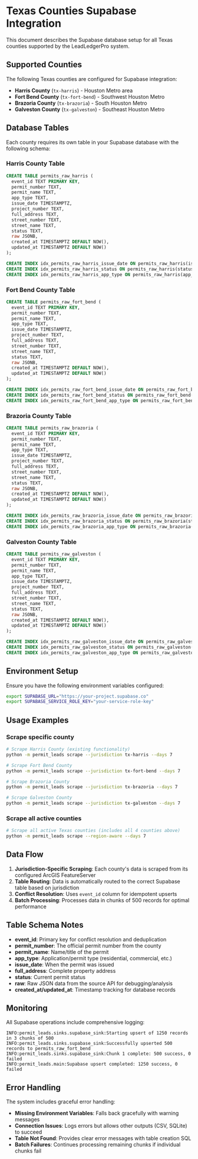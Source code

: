 # Texas Counties Supabase Integration

This document describes the Supabase database setup for all Texas counties supported by the LeadLedgerPro system.

## Supported Counties

The following Texas counties are configured for Supabase integration:

- **Harris County** (`tx-harris`) - Houston Metro area
- **Fort Bend County** (`tx-fort-bend`) - Southwest Houston Metro
- **Brazoria County** (`tx-brazoria`) - South Houston Metro  
- **Galveston County** (`tx-galveston`) - Southeast Houston Metro

## Database Tables

Each county requires its own table in your Supabase database with the following schema:

### Harris County Table

```sql
CREATE TABLE permits_raw_harris (
  event_id TEXT PRIMARY KEY,
  permit_number TEXT,
  permit_name TEXT,
  app_type TEXT,
  issue_date TIMESTAMPTZ,
  project_number TEXT,
  full_address TEXT,
  street_number TEXT,
  street_name TEXT,
  status TEXT,
  raw JSONB,
  created_at TIMESTAMPTZ DEFAULT NOW(),
  updated_at TIMESTAMPTZ DEFAULT NOW()
);

CREATE INDEX idx_permits_raw_harris_issue_date ON permits_raw_harris(issue_date);
CREATE INDEX idx_permits_raw_harris_status ON permits_raw_harris(status);
CREATE INDEX idx_permits_raw_harris_app_type ON permits_raw_harris(app_type);
```

### Fort Bend County Table

```sql
CREATE TABLE permits_raw_fort_bend (
  event_id TEXT PRIMARY KEY,
  permit_number TEXT,
  permit_name TEXT,
  app_type TEXT,
  issue_date TIMESTAMPTZ,
  project_number TEXT,
  full_address TEXT,
  street_number TEXT,
  street_name TEXT,
  status TEXT,
  raw JSONB,
  created_at TIMESTAMPTZ DEFAULT NOW(),
  updated_at TIMESTAMPTZ DEFAULT NOW()
);

CREATE INDEX idx_permits_raw_fort_bend_issue_date ON permits_raw_fort_bend(issue_date);
CREATE INDEX idx_permits_raw_fort_bend_status ON permits_raw_fort_bend(status);
CREATE INDEX idx_permits_raw_fort_bend_app_type ON permits_raw_fort_bend(app_type);
```

### Brazoria County Table

```sql
CREATE TABLE permits_raw_brazoria (
  event_id TEXT PRIMARY KEY,
  permit_number TEXT,
  permit_name TEXT,
  app_type TEXT,
  issue_date TIMESTAMPTZ,
  project_number TEXT,
  full_address TEXT,
  street_number TEXT,
  street_name TEXT,
  status TEXT,
  raw JSONB,
  created_at TIMESTAMPTZ DEFAULT NOW(),
  updated_at TIMESTAMPTZ DEFAULT NOW()
);

CREATE INDEX idx_permits_raw_brazoria_issue_date ON permits_raw_brazoria(issue_date);
CREATE INDEX idx_permits_raw_brazoria_status ON permits_raw_brazoria(status);
CREATE INDEX idx_permits_raw_brazoria_app_type ON permits_raw_brazoria(app_type);
```

### Galveston County Table

```sql
CREATE TABLE permits_raw_galveston (
  event_id TEXT PRIMARY KEY,
  permit_number TEXT,
  permit_name TEXT,
  app_type TEXT,
  issue_date TIMESTAMPTZ,
  project_number TEXT,
  full_address TEXT,
  street_number TEXT,
  street_name TEXT,
  status TEXT,
  raw JSONB,
  created_at TIMESTAMPTZ DEFAULT NOW(),
  updated_at TIMESTAMPTZ DEFAULT NOW()
);

CREATE INDEX idx_permits_raw_galveston_issue_date ON permits_raw_galveston(issue_date);
CREATE INDEX idx_permits_raw_galveston_status ON permits_raw_galveston(status);
CREATE INDEX idx_permits_raw_galveston_app_type ON permits_raw_galveston(app_type);
```

## Environment Setup

Ensure you have the following environment variables configured:

```bash
export SUPABASE_URL="https://your-project.supabase.co"
export SUPABASE_SERVICE_ROLE_KEY="your-service-role-key"
```

## Usage Examples

### Scrape specific county

```bash
# Scrape Harris County (existing functionality)
python -m permit_leads scrape --jurisdiction tx-harris --days 7

# Scrape Fort Bend County
python -m permit_leads scrape --jurisdiction tx-fort-bend --days 7

# Scrape Brazoria County
python -m permit_leads scrape --jurisdiction tx-brazoria --days 7

# Scrape Galveston County
python -m permit_leads scrape --jurisdiction tx-galveston --days 7
```

### Scrape all active counties

```bash
# Scrape all active Texas counties (includes all 4 counties above)
python -m permit_leads scrape --region-aware --days 7
```

## Data Flow

1. **Jurisdiction-Specific Scraping**: Each county's data is scraped from its configured ArcGIS FeatureServer
2. **Table Routing**: Data is automatically routed to the correct Supabase table based on jurisdiction
3. **Conflict Resolution**: Uses `event_id` column for idempotent upserts
4. **Batch Processing**: Processes data in chunks of 500 records for optimal performance

## Table Schema Notes

- **event_id**: Primary key for conflict resolution and deduplication
- **permit_number**: The official permit number from the county
- **permit_name**: Name/title of the permit
- **app_type**: Application/permit type (residential, commercial, etc.)
- **issue_date**: When the permit was issued
- **full_address**: Complete property address
- **status**: Current permit status
- **raw**: Raw JSON data from the source API for debugging/analysis
- **created_at/updated_at**: Timestamp tracking for database records

## Monitoring

All Supabase operations include comprehensive logging:

```
INFO:permit_leads.sinks.supabase_sink:Starting upsert of 1250 records in 3 chunks of 500
INFO:permit_leads.sinks.supabase_sink:Successfully upserted 500 records to permits_raw_fort_bend
INFO:permit_leads.sinks.supabase_sink:Chunk 1 complete: 500 success, 0 failed
INFO:permit_leads.main:Supabase upsert completed: 1250 success, 0 failed
```

## Error Handling

The system includes graceful error handling:

- **Missing Environment Variables**: Falls back gracefully with warning messages
- **Connection Issues**: Logs errors but allows other outputs (CSV, SQLite) to succeed
- **Table Not Found**: Provides clear error messages with table creation SQL
- **Batch Failures**: Continues processing remaining chunks if individual chunks fail